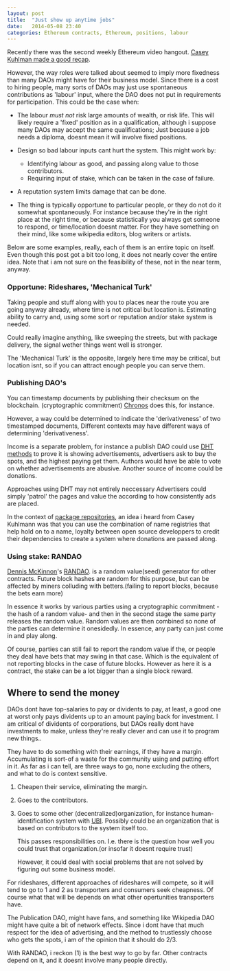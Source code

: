 ```yaml
---
layout: post
title:  "Just show up anytime jobs"
date:   2014-05-08 23:40
categories: Ethereum contracts, Ethereum, positions, labour
---
```


Recently there was the second weekly Ethereum video hangout.
[Casey Kuhlman made a good recap](https://tao.epm.io/entries/2014/dao-design-jam-week-2-recap.html).

However, the way roles were talked about seemed to imply more fixedness than
many DAOs might have for their business model. Since there is a cost to hiring
people, many sorts of DAOs may just use spontaneous contributions as 'labour'
input, where the DAO does not put in requirements for participation. This could
be the case when:

* The labour *must not* risk large amounts of wealth, or risk life. This will
  likely require a 'fixed' position as in a qualification, although i suppose
  many DAOs may accept the same qualifications; Just because a job needs a 
  diploma, doesnt mean it will involve fixed positions.

* Design so bad labour inputs cant hurt the system. This might work by:
  + Identifying labour as good, and passing along value to those contributors.
  + Requiring input of stake, which can be taken in the case of failure.

* A reputation system limits damage that can be done.

* The thing is typically opportune to particular people, or they do not do it
  somewhat spontaneously. For instance because they're in the right place at the
  right time, or because statistically you always get someone to respond,
  or time/location doesnt matter. For they have something on their mind, like
  some wikipedia editors, blog writers or artists.

Below are some examples, really, each of them is an entire topic on itself.
Even though this post got a bit too long, it does not nearly cover the entire
idea. Note that i am not sure on the feasibility of these, not in the near term,
anyway.

### Opportune: Rideshares, 'Mechanical Turk'
Taking people and stuff along with you to places near the route you are going
anyway already, where time is not critical but location is. Estimating ability
to carry and, using some sort or reputation and/or stake system is needed.

Could really imagine anything, like sweeping the streets, but with package
delivery, the signal wether things went well is stronger.

The 'Mechanical Turk' is the opposite, largely here time may be critical, but
location isnt, so if you can attract enough people you can serve them.

### Publishing DAO's
You can timestamp documents by publishing their checksum on the blockchain.
(cryptographic commitment) [Chronos](https://github.com/mquandalle/chronos/)
does this, for instance.

However, a way could be determined to indicate the 'derivativeness' of two
timestamped documents, Different contexts may have different ways of 
determining 'derivativeness'.

Income is a separate problem, for instance a publish DAO could use
[DHT methods](http://o-jasper.github.io/blog/2014/05/08/DHTs%3A-more-than-just-storage.html) to prove it is showing advertisements, advertisers ask to buy the spots, and the
highest paying get them. Authors would have be able to vote on whether 
advertisements are abusive. Another source of income could be donations.

Approaches using DHT may not entirely neccessary Advertisers could simply 'patrol'
the pages and value the according to how consistently ads are placed.

In the context of
[package repositories](https://tao.epm.io//entries/2014/introducing-ethereum-package-manager.html),
an idea i heard from Casey Kuhlmann was that you can use the combination of name
registries that help hold on to a name, loyalty between open source developpers
to credit their dependencies to create a system where donations are passed along.

### Using stake: RANDAO

[Dennis McKinnon](https://github.com/dennismckinnon)'s
[RANDAO](https://github.com/dennismckinnon/Ethereum-Contracts/tree/master/RANDAO).
is a random value(seed) generator for other contracts.
Future block hashes are random for this purpose, but can be affected by miners
colluding with betters.(failing to report blocks, because the bets earn more)

In essence it works by various parties using a cryptographic commitment 
-the hash of a random value- and then in the second stage the same party
releases the random value. Random values are then combined so none of the
parties can determine it onesidedly. In essence, any party can just come in
and play along.

Of course, parties can still fail to report the random value if the, or people
they deal have bets that may swing in that case. Which is the equivalent of not
reporting blocks in the case of future blocks. However as here it is a contract,
the stake can be a lot bigger than a single block reward.

## Where to send the money

DAOs dont have top-salaries to pay or dividents to pay, at least, a good one at
worst only pays dividents up to an amount paying back for investment. I am
critical of dividents of corporations, but DAOs really dont have investments
to make, unless they're really clever and can use it to program new things..

They have to do something with their earnings, if they have a margin.
Accumulating is sort-of a waste for the community using and putting effort in
it. As far as i can tell, are three ways to go, none excluding the others,
and what to do is context sensitive.

1. Cheapen their service, eliminating the margin.

2. Goes to the contributors.

3. Goes to some other (decentralized)organization, for instance
  human-identification system with
  [UBI](https://en.wikipedia.org/wiki/Basic_income_guarantee).
  Possibly could be an organization that is based on contributors to the system
  itself too.

   This passes responsibilities on. I.e. there is the question how well you
   could trust that organization.(or insofar it doesnt require trust)

   However, it could deal with social problems that are not solved by figuring
   out some business model.

For rideshares, different approaches of rideshares will compete, so it will
tend to go to 1 and 2 as transporters and consumers seek cheapness. Of course
what that will be depends on what other opertunities transporters have.

The Publication DAO, might have fans, and something like Wikipedia DAO might
have quite a bit of network effects. Since i dont have that much respect for the
idea of advertising, and the method to trustlessly choose who gets the spots,
i am of the opinion that it should do 2/3.

With RANDAO, i reckon (1) is the best way to go by far. Other contracts depend
on it, and it doesnt involve many people directly.
